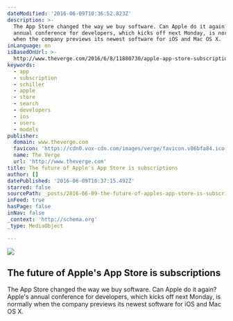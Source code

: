 ```yaml
---
dateModified: '2016-06-09T10:36:52.823Z'
description: >-
  The App Store changed the way we buy software. Can Apple do it again? Apple's
  annual conference for developers, which kicks off next Monday, is normally
  when the company previews its newest software for iOS and Mac OS X.
inLanguage: en
isBasedOnUrl: >-
  http://www.theverge.com/2016/6/8/11880730/apple-app-store-subscription-update-phil-schiller-interview
keywords:
  - app
  - subscription
  - schiller
  - apple
  - store
  - search
  - developers
  - ios
  - users
  - models
publisher:
  domain: www.theverge.com
  favicon: 'https://cdn0.vox-cdn.com/images/verge/favicon.v86bfa84.ico'
  name: The Verge
  url: 'http://www.theverge.com'
title: The future of Apple's App Store is subscriptions
author: []
datePublished: '2016-06-09T10:37:15.492Z'
starred: false
sourcePath: _posts/2016-06-09-the-future-of-apples-app-store-is-subscriptions.md
inFeed: true
hasPage: false
inNav: false
_context: 'http://schema.org'
_type: MediaObject

---
```

<article style=""><img src="https://s3-us-west-2.amazonaws.com/the-grid-img/p/8759f3e06b7fc7a0dc91a6c8015493653cb5684d.jpg" /><h1>The future of Apple's App Store is subscriptions</h1><p>The App Store changed the way we buy software. Can Apple do it again? Apple's annual conference for developers, which kicks off next Monday, is normally when the company previews its newest software for iOS and Mac OS X.</p></article>